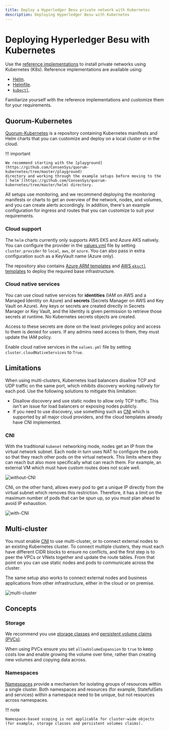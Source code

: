 ```yaml
---
title: Deploy a Hyperledger Besu private network with Kubernetes
description: Deploying Hyperledger Besu with Kubernetes
---
```


# Deploying Hyperledger Besu with Kubernetes

Use the [reference implementations](https://github.com/ConsenSys/besu-kubernetes) to install
private networks using Kubernetes (K8s). Reference implementations are available using:

* [Helm](https://github.com/ConsenSys/quorum-kubernetes/tree/master/helm).
* [Helmfile](https://github.com/roboll/helmfile).
* [`kubectl`](https://github.com/ConsenSys/besu-kubernetes/tree/master/playground/kubectl).

Familiarize yourself with the reference implementations and customize them for your requirements.

## Quorum-Kubernetes

[Quorum-Kubernetes](https://github.com/ConsenSys/quorum-Kubernetes) is a repository containing Kubernetes manifests and
Helm charts that you can customize and deploy on a local cluster or in the cloud.

!!! important

    We recommend starting with the [playground](https://github.com/ConsenSys/quorum-kubernetes/tree/master/playground)
    directory and working through the example setups before moving to the
    [`helm`](https://github.com/ConsenSys/quorum-kubernetes/tree/master/helm) directory.

All setups use monitoring, and we recommend deploying the monitoring manifests or charts to get an overview of the
network, nodes, and volumes, and you can create alerts accordingly.
In addition, there's an example configuration for ingress and routes that you can customize to suit your requirements.

### Cloud support

The `helm` charts currently only supports AWS EKS and Azure AKS natively.
You can configure the provider in
the [values.yml](https://github.com/ConsenSys/quorum-kubernetes/blob/master/helm/values/genesis-goquorum.yml)
file by setting `cluster.provider` to `local`, `aws`, or `azure`.
You can also pass in extra configuration such as a KeyVault name (Azure only).

The repository also contains [Azure ARM templates](https://github.com/ConsenSys/quorum-kubernetes/tree/master/azure) and
[AWS `eksctl` templates](https://github.com/ConsenSys/quorum-kubernetes/tree/master/aws) to deploy the required base infrastructure.

### Cloud native services

You can use cloud native services for **identities**
(IAM on AWS and a Managed Identity on Azure) and **secrets** (Secrets Manager on AWS and Key Vault on Azure).
Any keys or secrets are created directly in Secrets Manager or Key Vault, and the Identity is given permission to
retrieve those secrets at runtime. No Kubernetes secrets objects are created.

Access to these secrets are done on the least privileges policy and access to them is denied for
users. If any admins need access to them, they must update the IAM policy.

Enable cloud native services in the `values.yml` file by setting `cluster.cloudNativeServices` to `True`.

## Limitations

When using multi-clusters, Kubernetes load balancers disallow TCP and UDP traffic on the same port, which inhibits
discovery working natively for each pod.
Use the following solutions to mitigate this limitation:

* Disallow discovery and use static nodes to allow only TCP traffic.
  This isn't an issue for load balancers or exposing nodes publicly.
* If you need to use discovery, use something such as [CNI](#CNI) which is supported by all major cloud providers, and
  the cloud templates already have CNI implemented.

### CNI

With the traditional `kubenet` networking mode, nodes get an IP from the virtual network subnet.
Each node in turn uses NAT to configure the pods so that they reach other pods on the virtual network.
This limits where they can reach but also more specifically what can reach them.
For example, an external VM which must have custom routes does not scale well.

![without-CNI](../../images/kubernetes-1.jpeg)

CNI, on the other hand, allows every pod to get a unique IP directly from the virtual subnet which removes this restriction.
Therefore, it has a limit on the maximum number of pods that can be spun up, so you must plan ahead to avoid IP exhaustion.

![with-CNI](../../images/kubernetes-2.jpeg)

## Multi-cluster

You must enable [CNI](#cni) to use multi-cluster, or to connect external nodes to an existing Kubernetes cluster.
To connect multiple clusters, they must each have different CIDR blocks to ensure no conflicts, and the first step is to
peer the VPCs or VNets together and update the route tables.
From that point on you can use static nodes and pods to communicate across the cluster.

The same setup also works to connect external nodes and business applications from other infrastructure, either in the
cloud or on premise.

![multi-cluster](../../images/kubernetes-3.png)

## Concepts

### Storage

We recommend you use [storage classes](https://kubernetes.io/docs/concepts/storage/storage-classes/) and
[persistent volume claims (PVCs)](https://kubernetes.io/docs/concepts/storage/persistent-volumes/#persistentvolumeclaims).

When using PVCs ensure you set `allowVolumeExpansion` to `true` to keep costs
low and enable growing the volume over time, rather than creating new volumes and copying data across.

### Namespaces

[Namespaces](https://kubernetes.io/docs/concepts/overview/working-with-objects/namespaces/) provide
a mechanism for isolating groups of resources within a single cluster. Both namespaces and
resources (for example, StatefulSets and services) within a namespace need to be unique, but not
resources across namespaces.

!!! note

    Namespace-based scoping is not applicable for cluster-wide objects (for example, storage classes and persistent volumes claims).
